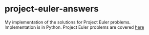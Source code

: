 project-euler-answers
=====================

My implementation of the solutions for Project Euler problems. Implementation is in Python.
Project Euler problems are covered [here](https://projecteuler.net/problems)
